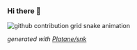 ### Hi there 👋

![github contribution grid snake animation](https://raw.githubusercontent.com/yaperson/yaperson/output/github-contribution-grid-snake.svg)

_generated with [Platane/snk](https://github.com/Platane/snk)_

<!--
**LaurentBouquet/LaurentBouquet** is a ✨ _special_ ✨ repository because its `README.md` (this file) appears on your GitHub profile.

Here are some ideas to get you started:

- 🔭 I’m currently working on ...
- 🌱 I’m currently learning ...
- 👯 I’m looking to collaborate on ...
- 🤔 I’m looking for help with ...
- 💬 Ask me about ...
- 📫 How to reach me: ...
- 😄 Pronouns: ...
- ⚡ Fun fact: ...
-->
